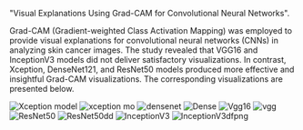 "Visual Explanations Using Grad-CAM for Convolutional Neural Networks".

Grad-CAM (Gradient-weighted Class Activation Mapping) was employed to provide visual explanations for convolutional neural networks (CNNs) in analyzing skin cancer images. The study revealed that VGG16 and InceptionV3 models did not deliver satisfactory visualizations. In contrast, Xception, DenseNet121, and ResNet50 models produced more effective and insightful Grad-CAM visualizations. The corresponding visualizations are presented below.

![Xception model](https://github.com/user-attachments/assets/5eb8a082-deeb-486f-8ce7-b895f28837f2)
![xception mo](https://github.com/user-attachments/assets/ed96cc53-beda-46ce-892c-b1666ac26a0e)
![densenet](https://github.com/user-attachments/assets/50dbd219-819f-40e7-ad5e-5a73a65f46a7)
![Dense](https://github.com/user-attachments/assets/30a840ce-2580-47c6-8815-83700d8ba649)
![Vgg16](https://github.com/user-attachments/assets/873f4801-fb22-415a-9575-a1710c680acd)
![vgg](https://github.com/user-attachments/assets/5d18cf58-c64d-4ad5-846f-7ec476a358f7)
![ResNet50](https://github.com/user-attachments/assets/bb7d39ad-306d-422c-abc6-d48a0f882f29)
![ResNet50dd](https://github.com/user-attachments/assets/e99f4e41-4631-4150-a241-70ee14cc8a22)
![InceptionV3](https://github.com/user-attachments/assets/f96d2856-3a9f-4631-85ee-444b4190faf9)
![InceptionV3dfpng](https://github.com/user-attachments/assets/c9065ee8-5cf0-4e7d-b2a0-470cc24f4216)











